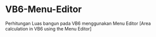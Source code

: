 # VB6-Menu-Editor
Perhitungan Luas bangun pada VB6 menggunakan Menu Editor [Area calculation in VB6 using the Menu Editor]
